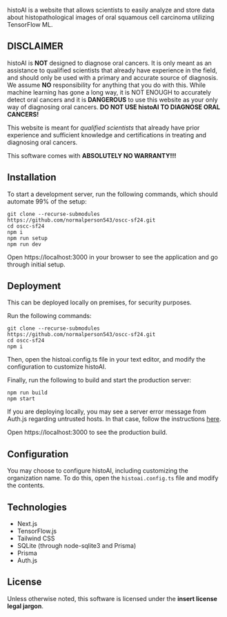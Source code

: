 histoAI is a website that allows scientists to easily analyze and store data about histopathological images of oral squamous cell carcinoma utilizing TensorFlow ML.

## DISCLAIMER
histoAI is **NOT** designed to diagnose oral cancers. It is only meant as an assistance to qualified scientists that already have experience in the field, and should only be used with a primary and accurate source of diagnosis. We assume **NO** responsibility for anything that you do with this. While machine learning has gone a long way, it is NOT ENOUGH to accurately detect oral cancers and it is **DANGEROUS** to use this website as your only way of diagnosing oral cancers. **DO NOT USE histoAI TO DIAGNOSE ORAL CANCERS!**

This website is meant for _qualified scientists_ that already have prior experience and sufficient knowledge and certifications in treating and diagnosing oral cancers.

This software comes with **ABSOLUTELY NO WARRANTY!!!**

## Installation
To start a development server, run the following commands, which should automate 99% of the setup:
```
git clone --recurse-submodules https://github.com/normalperson543/oscc-sf24.git
cd oscc-sf24
npm i
npm run setup
npm run dev
```
Open https://localhost:3000 in your browser to see the application and go through initial setup.

## Deployment
This can be deployed locally on premises, for security purposes.

Run the following commands:
```
git clone --recurse-submodules https://github.com/normalperson543/oscc-sf24.git
cd oscc-sf24
npm i
```
Then, open the histoai.config.ts file in your text editor, and modify the configuration to customize histoAI.

Finally, run the following to build and start the production server:
```
npm run build
npm start
```
If you are deploying locally, you may see a server error message from Auth.js regarding untrusted hosts. In that case, follow the instructions [here](https://authjs.dev/reference/core/errors#untrustedhost).

Open https://localhost:3000 to see the production build.

## Configuration
You may choose to configure histoAI, including customizing the organization name. To do this, open the `histoai.config.ts` file and modify the contents.

## Technologies
* Next.js
* TensorFlow.js
* Tailwind CSS
* SQLite (through node-sqlite3 and Prisma)
* Prisma
* Auth.js

## License
Unless otherwise noted, this software is licensed under the **insert license legal jargon**.
